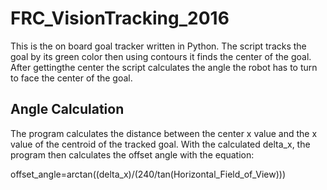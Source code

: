 # FRC_VisionTracking_2016

This is the on board goal tracker written in Python. The script tracks the goal by its green color then using contours it finds the center of the goal. After gettingthe center the script calculates the angle the robot has to turn to face the center of the goal.

## Angle Calculation
The program calculates the distance between the center x value and the x value of the centroid of the tracked goal. With the calculated delta_x, the program then calculates the offset angle with the equation:

offset_angle=arctan((delta_x)/(240/tan(Horizontal_Field_of_View)))
